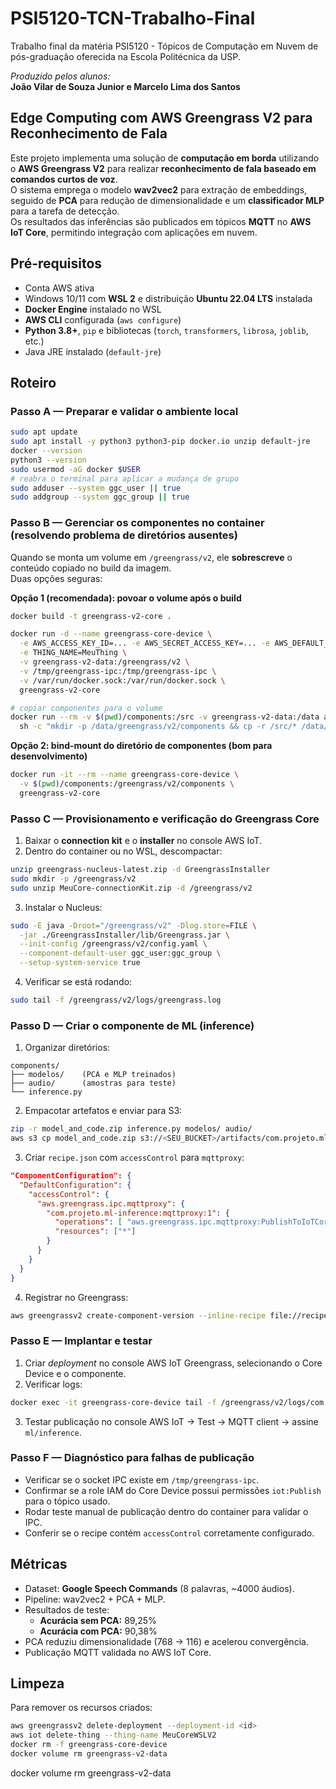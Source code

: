 # PSI5120-TCN-Trabalho-Final
Trabalho final da matéria PSI5120 - Tópicos de Computação em Nuvem de pós-graduação oferecida na Escola Politécnica da USP.

_Produzido pelos alunos:_  
**João Vilar de Souza Junior e Marcelo Lima dos Santos**

## Edge Computing com AWS Greengrass V2 para Reconhecimento de Fala
Este projeto implementa uma solução de **computação em borda** utilizando o **AWS Greengrass V2** para realizar **reconhecimento de fala baseado em comandos curtos de voz**.  
O sistema emprega o modelo **wav2vec2** para extração de embeddings, seguido de **PCA** para redução de dimensionalidade e um **classificador MLP** para a tarefa de detecção.  
Os resultados das inferências são publicados em tópicos **MQTT** no **AWS IoT Core**, permitindo integração com aplicações em nuvem.

## Pré-requisitos
- Conta AWS ativa
- Windows 10/11 com **WSL 2** e distribuição **Ubuntu 22.04 LTS** instalada
- **Docker Engine** instalado no WSL
- **AWS CLI** configurada (`aws configure`)
- **Python 3.8+**, `pip` e bibliotecas (`torch`, `transformers`, `librosa`, `joblib`, etc.)
- Java JRE instalado (`default-jre`)

## Roteiro

### Passo A — Preparar e validar o ambiente local
```bash
sudo apt update
sudo apt install -y python3 python3-pip docker.io unzip default-jre
docker --version
python3 --version
sudo usermod -aG docker $USER
# reabra o terminal para aplicar a mudança de grupo
sudo adduser --system ggc_user || true
sudo addgroup --system ggc_group || true
```

### Passo B — Gerenciar os componentes no container (resolvendo problema de diretórios ausentes)
Quando se monta um volume em `/greengrass/v2`, ele **sobrescreve** o conteúdo copiado no build da imagem.  
Duas opções seguras:

**Opção 1 (recomendada): povoar o volume após o build**
```bash
docker build -t greengrass-v2-core .

docker run -d --name greengrass-core-device \
  -e AWS_ACCESS_KEY_ID=... -e AWS_SECRET_ACCESS_KEY=... -e AWS_DEFAULT_REGION=... \
  -e THING_NAME=MeuThing \
  -v greengrass-v2-data:/greengrass/v2 \
  -v /tmp/greengrass-ipc:/tmp/greengrass-ipc \
  -v /var/run/docker.sock:/var/run/docker.sock \
  greengrass-v2-core

# copiar componentes para o volume
docker run --rm -v $(pwd)/components:/src -v greengrass-v2-data:/data alpine \
  sh -c "mkdir -p /data/greengrass/v2/components && cp -r /src/* /data/greengrass/v2/components/"
```

**Opção 2: bind-mount do diretório de componentes (bom para desenvolvimento)**
```bash
docker run -it --rm --name greengrass-core-device \
  -v $(pwd)/components:/greengrass/v2/components \
  greengrass-v2-core
```

### Passo C — Provisionamento e verificação do Greengrass Core
1. Baixar o **connection kit** e o **installer** no console AWS IoT.  
2. Dentro do container ou no WSL, descompactar:
```bash
unzip greengrass-nucleus-latest.zip -d GreengrassInstaller
sudo mkdir -p /greengrass/v2
sudo unzip MeuCore-connectionKit.zip -d /greengrass/v2
```
3. Instalar o Nucleus:
```bash
sudo -E java -Droot="/greengrass/v2" -Dlog.store=FILE \
  -jar ./GreengrassInstaller/lib/Greengrass.jar \
  --init-config /greengrass/v2/config.yaml \
  --component-default-user ggc_user:ggc_group \
  --setup-system-service true
```
4. Verificar se está rodando:
```bash
sudo tail -f /greengrass/v2/logs/greengrass.log
```

### Passo D — Criar o componente de ML (inference)
1. Organizar diretórios:
```
components/
├── modelos/    (PCA e MLP treinados)
├── audio/      (amostras para teste)
└── inference.py
```
2. Empacotar artefatos e enviar para S3:
```bash
zip -r model_and_code.zip inference.py modelos/ audio/
aws s3 cp model_and_code.zip s3://<SEU_BUCKET>/artifacts/com.projeto.ml-inference/1.0.0/
```
3. Criar `recipe.json` com `accessControl` para `mqttproxy`:
```json
"ComponentConfiguration": {
  "DefaultConfiguration": {
    "accessControl": {
      "aws.greengrass.ipc.mqttproxy": {
        "com.projeto.ml-inference:mqttproxy:1": {
          "operations": [ "aws.greengrass.ipc.mqttproxy:PublishToIoTCore" ],
          "resources": ["*"]
        }
      }
    }
  }
}
```
4. Registrar no Greengrass:
```bash
aws greengrassv2 create-component-version --inline-recipe file://recipe.json
```

### Passo E — Implantar e testar
1. Criar *deployment* no console AWS IoT Greengrass, selecionando o Core Device e o componente.  
2. Verificar logs:
```bash
docker exec -it greengrass-core-device tail -f /greengrass/v2/logs/com.projeto.ml-inference.log
```
3. Testar publicação no console AWS IoT → Test → MQTT client → assine `ml/inference`.

### Passo F — Diagnóstico para falhas de publicação
- Verificar se o socket IPC existe em `/tmp/greengrass-ipc`.  
- Confirmar se a role IAM do Core Device possui permissões `iot:Publish` para o tópico usado.  
- Rodar teste manual de publicação dentro do container para validar o IPC.  
- Conferir se o recipe contém `accessControl` corretamente configurado.

## Métricas
- Dataset: **Google Speech Commands** (8 palavras, ~4000 áudios).  
- Pipeline: wav2vec2 + PCA + MLP.  
- Resultados de teste:  
  - **Acurácia sem PCA:** 89,25%  
  - **Acurácia com PCA:** 90,38%  
- PCA reduziu dimensionalidade (768 → 116) e acelerou convergência.  
- Publicação MQTT validada no AWS IoT Core.

## Limpeza
Para remover os recursos criados:
```bash
aws greengrassv2 delete-deployment --deployment-id <id>
aws iot delete-thing --thing-name MeuCoreWSLV2
docker rm -f greengrass-core-device
docker volume rm greengrass-v2-data
```
docker volume rm greengrass-v2-data
```
